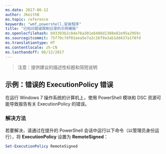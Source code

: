 ```yaml
---
ms.date: 2017-06-12
author: JKeithB
ms.topic: reference
keywords: "wmf,powershell,安装程序"
title: "已知问题或限制记录的示例模板"
ms.openlocfilehash: b93393b2c84e76a301e6406d1388e82e95a2959c
ms.sourcegitcommit: 75f70c7df01eea5e7a2c16f9a3ab1dd437a1f8fd
ms.translationtype: HT
ms.contentlocale: zh-CN
ms.lasthandoff: 06/12/2017
---
```

>注意：提供建议的描述性标题和简短说明

<a id="example-erroneous-executionpolicy-errors" class="xliff"></a>
## 示例：错误的 ExecutionPolicy 错误 ##
在运行 Windows 7 操作系统的计算机上，使用 PowerShell 模块和 DSC 资源可能导致报告有关 ExecutionPolicy 的错误。

<a id="resolution" class="xliff"></a>
### 解决方法

若要解决，请通过在提升的 PowerShell 会话中运行以下命令（以管理员身份运行），将 **ExecutionPolicy** 设置为 **RemoteSigned**：

```powershell
Set-ExecutionPolicy RemoteSigned
```


